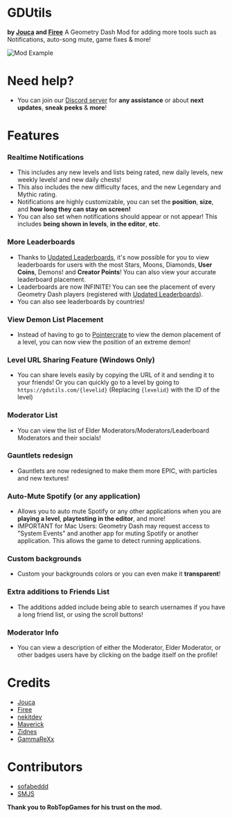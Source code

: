 # GDUtils
**by [Jouca](user:7026949) and [Firee](user:6253758)**
A Geometry Dash Mod for adding more tools such as Notifications, auto-song mute, game fixes & more!

![Mod Example](gdutilsdevs.gdutils/Screenshot_1.png&scale:0.8)

# Need help?
* You can join our [Discord server](https://discord.gg/MU4Rpc6xbJ) for **any assistance** or about **next updates**, **sneak peeks** & **more**!

# Features

### Realtime Notifications
* This includes any <cy>new levels and lists being rated</c>, new <co>daily levels</c>, new <cb>weekly levels!</c> and <cy>new daily chests!</c>
* This also includes the new difficulty faces, and the new <cp>Legendary</c> and <cj>Mythic</c> rating.
* Notifications are <cg>highly customizable</c>, you can set the __position__, __size__, and __how long they can stay on screen!__
* You can also set when notifications <cg>should appear</c> or <cr>not appear</c>! This includes __being shown in levels__, __in the editor__, __etc__.

### More Leaderboards
* Thanks to [Updated Leaderboards](https://discord.gg/HpC5Xc3JMh), it's now possible for you to <cy>view leaderboards for users</c> with the most <cy>Stars</c>, <cl>Moons</c>, <cj>Diamonds</c>, **User Coins**, <cr>Demons!</c> and **Creator Points**! You can also view your <cy>accurate leaderboard placement</c>.
* Leaderboards are now <cp>INFINITE</c>! You can see the placement of <cy>every Geometry Dash players</c> (registered with [Updated Leaderboards](https://discord.gg/HpC5Xc3JMh)).
* You can also see <cj>leaderboards by countries</c>!

### View Demon List Placement
* Instead of having to go to [Pointercrate](https://pointercrate.com/) to view the demon placement of a level, you can now <cy>view the position</c> of an extreme demon!

### Level URL Sharing Feature (Windows Only)
* You can <cg>share levels easily by copying the URL</c> of it and sending it to your friends! Or you can quickly go to a level by going to `https://gdutils.com/{levelid}` (Replacing `{levelid}` with the ID of the level)

### Moderator List 
* You can <cy>view the list</c> of <cp>Elder Moderators</c>/<cy>Moderators</c>/<cl>Leaderboard Moderators</c> and their socials!

### Gauntlets redesign
* <cy>Gauntlets are now redesigned</c> to make them more <co>EPIC</c>, with <cp>particles</c> and <cj>new textures</c>!

### Auto-Mute Spotify (or any application)
* Allows you to <cg>auto mute Spotify</c> or any other applications when you are __playing a level__, __playtesting in the editor__, and more!
* <cr>IMPORTANT for Mac Users:</c> Geometry Dash may request access to "System Events" and another app for muting Spotify or another application. This allows the game to detect running applications.

### Custom backgrounds
* Custom your <cy>backgrounds colors</c> or you can even make it **transparent**!

### Extra additions to Friends List
* The additions added include being able to <cy>search usernames</c> if you have a long friend list, or using the <cy>scroll buttons</c>!

### Moderator Info
* You can <cy>view a description</c> of either the <cy>Moderator</c>, <cp>Elder Moderator</c>, or other badges users have by <cy>clicking on the badge itself</c> on the profile!

# Credits
* [Jouca](https://x.com/JoucaJouca)
* [Firee](https://youtube.com/@gdfiree)
* [nekitdev](https://x.com/nekitdev)
* [Maverick](https://www.youtube.com/channel/UCoFBsXJ-6o6l6ZYP-k6DE_g)
* [Zidnes](https://x.com/SZidnes)
* [GammaReXx](user:3913739)

# Contributors
* [sofabeddd](user:7976112)
* [SMJS](user:7121414)

**Thank you to RobTopGames for his trust on the mod.**
